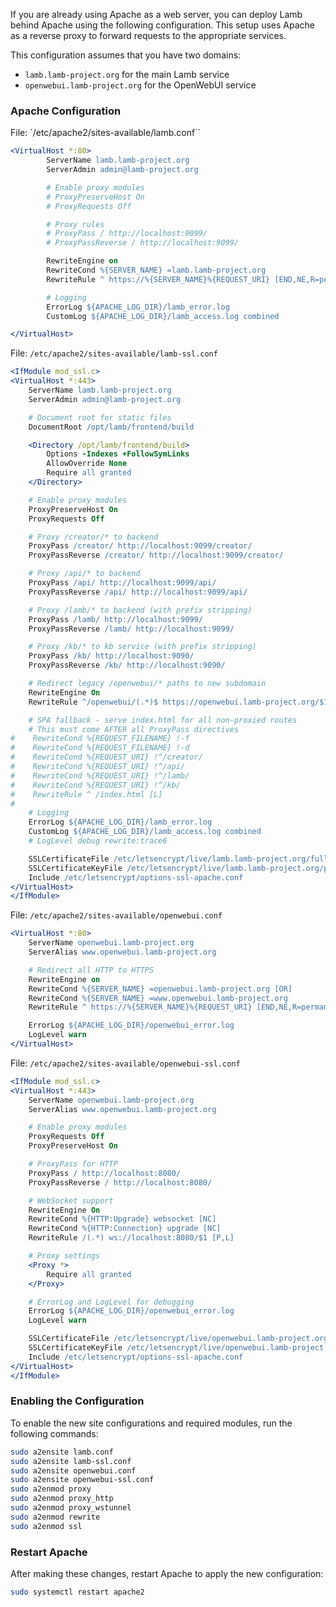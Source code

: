 If you are already using Apache as a web server, you can deploy Lamb behind Apache using the following configuration. This setup uses Apache as a reverse proxy to forward requests to the appropriate services.

This configuration assumes that you have two domains:
- `lamb.lamb-project.org` for the main Lamb service
- `openwebui.lamb-project.org` for the OpenWebUI service

### Apache Configuration
File: `/etc/apache2/sites-available/lamb.conf``

```apache
<VirtualHost *:80>
        ServerName lamb.lamb-project.org
        ServerAdmin admin@lamb-project.org

        # Enable proxy modules
        # ProxyPreserveHost On
        # ProxyRequests Off

        # Proxy rules
        # ProxyPass / http://localhost:9099/
        # ProxyPassReverse / http://localhost:9099/

        RewriteEngine on
        RewriteCond %{SERVER_NAME} =lamb.lamb-project.org
        RewriteRule ^ https://%{SERVER_NAME}%{REQUEST_URI} [END,NE,R=permanent]

        # Logging
        ErrorLog ${APACHE_LOG_DIR}/lamb_error.log
        CustomLog ${APACHE_LOG_DIR}/lamb_access.log combined

</VirtualHost>
```

File: `/etc/apache2/sites-available/lamb-ssl.conf`
```apache
<IfModule mod_ssl.c>
<VirtualHost *:443>
    ServerName lamb.lamb-project.org
    ServerAdmin admin@lamb-project.org

    # Document root for static files
    DocumentRoot /opt/lamb/frontend/build

    <Directory /opt/lamb/frontend/build>
        Options -Indexes +FollowSymLinks
        AllowOverride None
        Require all granted
    </Directory>

    # Enable proxy modules
    ProxyPreserveHost On
    ProxyRequests Off

    # Proxy /creator/* to backend
    ProxyPass /creator/ http://localhost:9099/creator/
    ProxyPassReverse /creator/ http://localhost:9099/creator/

    # Proxy /api/* to backend
    ProxyPass /api/ http://localhost:9099/api/
    ProxyPassReverse /api/ http://localhost:9099/api/

    # Proxy /lamb/* to backend (with prefix stripping)
    ProxyPass /lamb/ http://localhost:9099/
    ProxyPassReverse /lamb/ http://localhost:9099/

    # Proxy /kb/* to kb service (with prefix stripping)
    ProxyPass /kb/ http://localhost:9090/
    ProxyPassReverse /kb/ http://localhost:9090/

    # Redirect legacy /openwebui/* paths to new subdomain
    RewriteEngine On
    RewriteRule ^/openwebui/(.*)$ https://openwebui.lamb-project.org/$1 [R=301,L]

    # SPA fallback - serve index.html for all non-proxied routes
    # This must come AFTER all ProxyPass directives
#    RewriteCond %{REQUEST_FILENAME} !-f
#    RewriteCond %{REQUEST_FILENAME} !-d
#    RewriteCond %{REQUEST_URI} !^/creator/
#    RewriteCond %{REQUEST_URI} !^/api/
#    RewriteCond %{REQUEST_URI} !^/lamb/
#    RewriteCond %{REQUEST_URI} !^/kb/
#    RewriteRule ^ /index.html [L]
#
    # Logging
    ErrorLog ${APACHE_LOG_DIR}/lamb_error.log
    CustomLog ${APACHE_LOG_DIR}/lamb_access.log combined
    # LogLevel debug rewrite:trace6

    SSLCertificateFile /etc/letsencrypt/live/lamb.lamb-project.org/fullchain.pem
    SSLCertificateKeyFile /etc/letsencrypt/live/lamb.lamb-project.org/privkey.pem
    Include /etc/letsencrypt/options-ssl-apache.conf
</VirtualHost>
</IfModule>
```

File: `/etc/apache2/sites-available/openwebui.conf`
```apache
<VirtualHost *:80>
    ServerName openwebui.lamb-project.org
    ServerAlias www.openwebui.lamb-project.org

    # Redirect all HTTP to HTTPS
    RewriteEngine on
    RewriteCond %{SERVER_NAME} =openwebui.lamb-project.org [OR]
    RewriteCond %{SERVER_NAME} =www.openwebui.lamb-project.org
    RewriteRule ^ https://%{SERVER_NAME}%{REQUEST_URI} [END,NE,R=permanent]

    ErrorLog ${APACHE_LOG_DIR}/openwebui_error.log
    LogLevel warn
</VirtualHost>
```

File: `/etc/apache2/sites-available/openwebui-ssl.conf`
```apache
<IfModule mod_ssl.c>
<VirtualHost *:443>
    ServerName openwebui.lamb-project.org
    ServerAlias www.openwebui.lamb-project.org

    # Enable proxy modules
    ProxyRequests Off
    ProxyPreserveHost On

    # ProxyPass for HTTP
    ProxyPass / http://localhost:8080/
    ProxyPassReverse / http://localhost:8080/

    # WebSocket support
    RewriteEngine On
    RewriteCond %{HTTP:Upgrade} websocket [NC]
    RewriteCond %{HTTP:Connection} upgrade [NC]
    RewriteRule /(.*) ws://localhost:8080/$1 [P,L]

    # Proxy settings
    <Proxy *>
        Require all granted
    </Proxy>

    # ErrorLog and LogLevel for debugging
    ErrorLog ${APACHE_LOG_DIR}/openwebui_error.log
    LogLevel warn

    SSLCertificateFile /etc/letsencrypt/live/openwebui.lamb-project.org/fullchain.pem
    SSLCertificateKeyFile /etc/letsencrypt/live/openwebui.lamb-project.org/privkey.pem
    Include /etc/letsencrypt/options-ssl-apache.conf
</VirtualHost>
</IfModule>
```
### Enabling the Configuration
To enable the new site configurations and required modules, run the following commands:

```bash
sudo a2ensite lamb.conf
sudo a2ensite lamb-ssl.conf
sudo a2ensite openwebui.conf
sudo a2ensite openwebui-ssl.conf
sudo a2enmod proxy
sudo a2enmod proxy_http
sudo a2enmod proxy_wstunnel
sudo a2enmod rewrite
sudo a2enmod ssl
```

### Restart Apache
After making these changes, restart Apache to apply the new configuration:

```bash
sudo systemctl restart apache2
```

